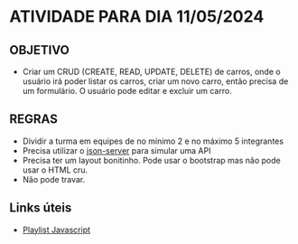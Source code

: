 # ATIVIDADE PARA DIA 11/05/2024

## OBJETIVO

- Criar um CRUD (CREATE, READ, UPDATE, DELETE) de carros, onde o usuário irá poder listar os carros, criar um novo carro, então precisa de um formulário. O usuário pode editar e excluir um carro.

## REGRAS

- Dividir a turma em equipes de no mínimo 2 e no máximo 5 integrantes
- Precisa utilizar o [json-server](https://github.com/typicode/json-server) para simular uma API
- Precisa ter um layout bonitinho. Pode usar o bootstrap mas não pode usar o HTML cru.
- Não pode travar.

## Links úteis

- [Playlist Javascript](https://www.youtube.com/watch?v=g08WcKOHeK0&list=PLm-VCNNTu3LnlPhqxx03kvjQd3qF6EBdz)
